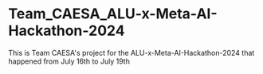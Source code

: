 # Team_CAESA_ALU-x-Meta-AI-Hackathon-2024
This is Team CAESA's project for the ALU-x-Meta-AI-Hackathon-2024 that happened from July 16th to July 19th
